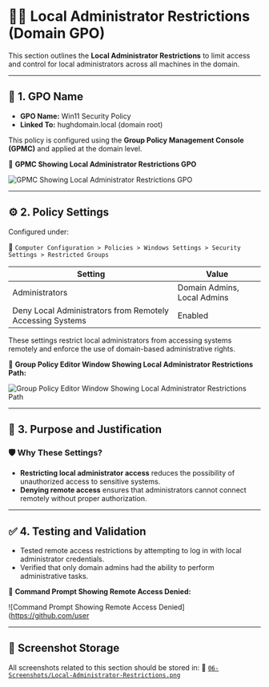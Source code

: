 # 👨‍💻 Local Administrator Restrictions (Domain GPO)

This section outlines the **Local Administrator Restrictions** to limit access and control for local administrators across all machines in the domain.

---

## 📛 1. GPO Name

- **GPO Name:** Win11 Security Policy
- **Linked To:** hughdomain.local (domain root)

This policy is configured using the **Group Policy Management Console (GPMC)** and applied at the domain level.

📸 **GPMC Showing Local Administrator Restrictions GPO**

![GPMC Showing Local Administrator Restrictions GPO](https://github.com/user-attachments/assets/xxxxx-xxxxxx-xxxxxx)

---

## ⚙️ 2. Policy Settings

Configured under:

📂 `Computer Configuration > Policies > Windows Settings > Security Settings > Restricted Groups`

| Setting                                                   | Value                       |
|-----------------------------------------------------------|-----------------------------|
| Administrators                                            | Domain Admins, Local Admins |
| Deny Local Administrators from Remotely Accessing Systems | Enabled                     |

These settings restrict local administrators from accessing systems remotely and enforce the use of domain-based administrative rights.

📸 **Group Policy Editor Window Showing Local Administrator Restrictions Path:**

![Group Policy Editor Window Showing Local Administrator Restrictions Path](https://github.com/user-attachments/assets/xxxxx-xxxxxx-xxxxxx)

---

## 📌 3. Purpose and Justification

### 🛡️ Why These Settings?

- **Restricting local administrator access** reduces the possibility of unauthorized access to sensitive systems.
- **Denying remote access** ensures that administrators cannot connect remotely without proper authorization.

---

## ✅ 4. Testing and Validation

- Tested remote access restrictions by attempting to log in with local administrator credentials.
- Verified that only domain admins had the ability to perform administrative tasks.

📸 **Command Prompt Showing Remote Access Denied:**

![Command Prompt Showing Remote Access Denied](https://github.com/user

---

## 📁 Screenshot Storage
All screenshots related to this section should be stored in:
📂 [`06-Screenshots/Local-Administrator-Restrictions.png`](https://github.com/Hugh-Kumbi/Hugh-Kumbi-Active-Directory-Lab/blob/main/06-Screenshots/VII.%20Password-Policy/README.md)
